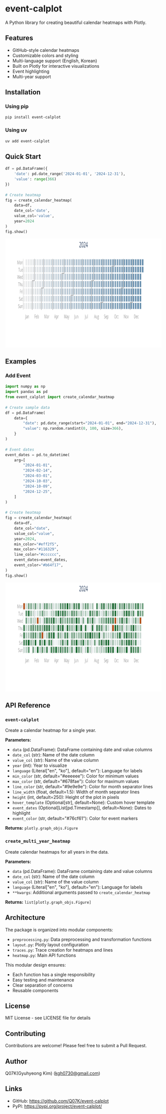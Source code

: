 # event-calplot

A Python library for creating beautiful calendar heatmaps with Plotly.

## Features

- GitHub-style calendar heatmaps
- Customizable colors and styling
- Multi-language support (English, Korean)
- Built on Plotly for interactive visualizations
- Event highlighting
- Multi-year support

## Installation

### Using pip

```bash
pip install event-calplot
```

### Using uv

```bash
uv add event-calplot
```


## Quick Start

```python
df = pd.DataFrame({
    'date': pd.date_range('2024-01-01', '2024-12-31'),
    'value': range(366)
})

# Create heatmap
fig = create_calendar_heatmap(
    data=df,
    date_col='date',
    value_col='value',
    year=2024
)
fig.show()
```
<img src="./assets/quick_start.svg" alt="quick-start" height="350"/>

## Examples

### Add Event

```python
import numpy as np
import pandas as pd
from event_calplot import create_calendar_heatmap

# Create sample data
df = pd.DataFrame(
    data={
        "date": pd.date_range(start="2024-01-01", end="2024-12-31"),
        "value": np.random.randint(0, 100, size=366),
    }
)

# Event dates
event_dates = pd.to_datetime(
    arg=[
        "2024-01-01",
        "2024-02-14",
        "2024-03-01",
        "2024-10-03",
        "2024-10-09",
        "2024-12-25",
    ]
)

# Create heatmap
fig = create_calendar_heatmap(
    data=df,
    date_col="date",
    value_col="value",
    year=2024,
    min_color="#eff2f5",
    max_color="#116329",
    line_color="#cccccc",
    event_dates=event_dates,
    event_color="#b64f17",
)
fig.show()

```
<img src="./assets/example.svg" alt="example" height="350"/>


## API Reference

### `event-calplot`
Create a calendar heatmap for a single year.

**Parameters:**

- `data` (pd.DataFrame): DataFrame containing date and value columns
- `date_col` (str): Name of the date column
- `value_col` (str): Name of the value column
- `year` (int): Year to visualize
- `language` (Literal["en", "ko"], default="en"): Language for labels
- `min_color` (str, default="#eeeeee"): Color for minimum values
- `max_color` (str, default="#678fae"): Color for maximum values
- `line_color` (str, default="#9e9e9e"): Color for month separator lines
- `line_width` (float, default=1.5): Width of month separator lines
- `height` (int, default=250): Height of the plot in pixels
- `hover_template` (Optional[str], default=None): Custom hover template
- `event_dates` (Optional[List[pd.Timestamp]], default=None): Dates to highlight
- `event_color` (str, default="#76cf61"): Color for event markers

**Returns:** `plotly.graph_objs.Figure`

### `create_multi_year_heatmap`

Create calendar heatmaps for all years in the data.

**Parameters:**

- `data` (pd.DataFrame): DataFrame containing date and value columns
- `date_col` (str): Name of the date column
- `value_col` (str): Name of the value column
- `language` (Literal["en", "ko"], default="en"): Language for labels
- `**kwargs`: Additional arguments passed to `create_calendar_heatmap`

**Returns:** `list[plotly.graph_objs.Figure]`

## Architecture

The package is organized into modular components:

- `preprocessing.py`: Data preprocessing and transformation functions
- `layout.py`: Plotly layout configuration
- `traces.py`: Trace creation for heatmaps and lines
- `heatmap.py`: Main API functions

This modular design ensures:
- Each function has a single responsibility
- Easy testing and maintenance
- Clear separation of concerns
- Reusable components

## License

MIT License - see LICENSE file for details

## Contributing

Contributions are welcome! Please feel free to submit a Pull Request.

## Author

Q07K(Gyuhyeong Kim) (kgh0730@gmail.com)

## Links

- GitHub: https://github.com/Q07K/event-calplot
- PyPI: https://pypi.org/project/event-calplot/
